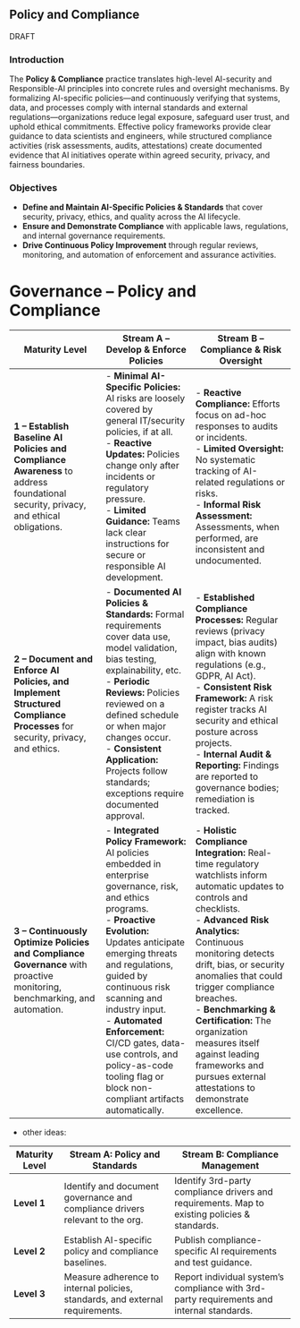 
## Policy and Compliance  
DRAFT  

### Introduction  

The **Policy & Compliance** practice translates high-level AI-security and Responsible-AI principles into concrete rules and oversight mechanisms. By formalizing AI-specific policies—and continuously verifying that systems, data, and processes comply with internal standards and external regulations—organizations reduce legal exposure, safeguard user trust, and uphold ethical commitments. Effective policy frameworks provide clear guidance to data scientists and engineers, while structured compliance activities (risk assessments, audits, attestations) create documented evidence that AI initiatives operate within agreed security, privacy, and fairness boundaries.  

### Objectives  

- **Define and Maintain AI-Specific Policies & Standards** that cover security, privacy, ethics, and quality across the AI lifecycle.  
- **Ensure and Demonstrate Compliance** with applicable laws, regulations, and internal governance requirements.  
- **Drive Continuous Policy Improvement** through regular reviews, monitoring, and automation of enforcement and assurance activities.  

# Governance – Policy and Compliance  

| Maturity Level | Stream A – Develop & Enforce Policies | Stream B – Compliance & Risk Oversight |
|----------------|----------------------------------------|----------------------------------------|
| **1 – Establish Baseline AI Policies and Compliance Awareness** to address foundational security, privacy, and ethical obligations. | - **Minimal AI-Specific Policies:** AI risks are loosely covered by general IT/security policies, if at all.<br/>- **Reactive Updates:** Policies change only after incidents or regulatory pressure.<br/>- **Limited Guidance:** Teams lack clear instructions for secure or responsible AI development. | - **Reactive Compliance:** Efforts focus on ad-hoc responses to audits or incidents.<br/>- **Limited Oversight:** No systematic tracking of AI-related regulations or risks.<br/>- **Informal Risk Assessment:** Assessments, when performed, are inconsistent and undocumented. |
| **2 – Document and Enforce AI Policies, and Implement Structured Compliance Processes** for security, privacy, and ethics. | - **Documented AI Policies & Standards:** Formal requirements cover data use, model validation, bias testing, explainability, etc.<br/>- **Periodic Reviews:** Policies reviewed on a defined schedule or when major changes occur.<br/>- **Consistent Application:** Projects follow standards; exceptions require documented approval. | - **Established Compliance Processes:** Regular reviews (privacy impact, bias audits) align with known regulations (e.g., GDPR, AI Act).<br/>- **Consistent Risk Framework:** A risk register tracks AI security and ethical posture across projects.<br/>- **Internal Audit & Reporting:** Findings are reported to governance bodies; remediation is tracked. |
| **3 – Continuously Optimize Policies and Compliance Governance** with proactive monitoring, benchmarking, and automation. | - **Integrated Policy Framework:** AI policies embedded in enterprise governance, risk, and ethics programs.<br/>- **Proactive Evolution:** Updates anticipate emerging threats and regulations, guided by continuous risk scanning and industry input.<br/>- **Automated Enforcement:** CI/CD gates, data-use controls, and policy-as-code tooling flag or block non-compliant artifacts automatically. | - **Holistic Compliance Integration:** Real-time regulatory watchlists inform automatic updates to controls and checklists.<br/>- **Advanced Risk Analytics:** Continuous monitoring detects drift, bias, or security anomalies that could trigger compliance breaches.<br/>- **Benchmarking & Certification:** The organization measures itself against leading frameworks and pursues external attestations to demonstrate excellence. |

- other ideas:

| Maturity Level | Stream A: Policy and Standards                                                 | Stream B: Compliance Management                                                           |
|----------------|----------------------------------------------------------------------------------|--------------------------------------------------------------------------------------------|
| **Level 1**     | Identify and document governance and compliance drivers relevant to the org.    | Identify 3rd-party compliance drivers and requirements. Map to existing policies & standards. |
| **Level 2**     | Establish AI-specific policy and compliance baselines.                         | Publish compliance-specific AI requirements and test guidance.                            |
| **Level 3**     | Measure adherence to internal policies, standards, and external requirements.   | Report individual system’s compliance with 3rd-party requirements and internal standards.  |

